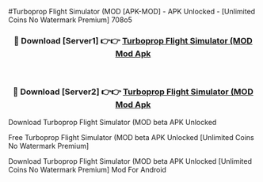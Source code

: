 #Turboprop Flight Simulator (MOD [APK-MOD] - APK Unlocked - [Unlimited Coins No Watermark Premium] 708o5



<div align="center">

<h3>🔴 Download [Server1] 👉👉 <a href="https://momento.my/?title=Turboprop_Flight_Simulator_(MOD">Turboprop Flight Simulator (MOD Mod Apk</a></h3><br>

<h3>🔴 Download [Server2] 👉👉 <a href="https://momento.my/?title=Turboprop_Flight_Simulator_(MOD">Turboprop Flight Simulator (MOD Mod Apk</a></h3>
</div>



Download Turboprop Flight Simulator (MOD beta APK Unlocked

Free Turboprop Flight Simulator (MOD beta APK Unlocked [Unlimited Coins No Watermark Premium]

Download Turboprop Flight Simulator (MOD beta APK Unlocked [Unlimited Coins No Watermark Premium] Mod For Android

